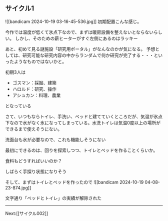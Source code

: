 ## サイクル1

![[bandicam 2024-10-19 03-16-45-536.jpg]]
初期配置こんな感じ。

今作では温度が低くて氷点下なので、まずは暖房設備を整えないとならないらしい。
しかし、そのための薪ヒーターがすぐ左側にあるのはラッキー

あと、初めて見る謎施設「研究用ポータル」がなんなのかが気になる。
予想としては、研究可能な研究内容の中からランダムで何か研究が完了する・・・といったようなものではないかと。

初期3人は
- ゴスマン：採掘、建築
- ハロルド：研究、操作
- アシュカン：料理、農業

となっている

さて、いつもならトイレ、手洗い、ベッドと建てていくところだが、気温が氷点下なので水がなく氷になってしまっている。水洗トイレは気温0度以上の場所ができるまで使えそうにない。

洗面台も水が必要なので、これも機能しそうにない

最初にできるのは、回りを探索しつつ、トイレとベッドを作ることくらいか。

食料もどうすればいいのか？

しばらく手探り状態になりそう

そして、まずはトイレとベッドを作ったので
![[bandicam 2024-10-19 04-08-23-874.jpg]]

文字通り「ベッドとトイレ」の実績が解除された

----
Next:[[サイクル002]]